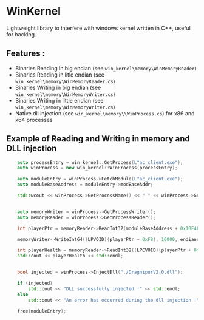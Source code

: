 # WinKernel

Lightweight library to interfere with windows kernel written in C++, useful for hacking.

## Features :

- Binaries Reading in big endian (see `win_kernel\memory\WinMemoryReader`)
- Binaries Reading in litle endian (see `win_kernel\memory\WinMemoryReader.cs`)
- Binaries Writing in big endian (see `win_kernel\memory\WinMemoryWriter.cs`)
- Binaries Writing in little endian (see `win_kernel\memory\WinMemoryWriter.cs`)
- Native dll injection (see `win_kernel\memory\\WinProcess.cs`) for x86 and x64 processes

## Example of Reading and Writing in memory and DLL injection

```cpp
	auto processEntry = win_kernel::GetProcess(L"ac_client.exe");
	auto winProcess = new win_kernel::WinProcess(processEntry);

	auto moduleEntry = winProcess->FetchModule(L"ac_client.exe");
	auto moduleBaseAddress = moduleEntry->modBaseAddr;

	std::wcout << winProcess->GetProcessName() << " " << winProcess->GetProcessId() << std::endl;


	auto memoryWriter = winProcess->GetProcessWriter();
	auto memoryReader = winProcess->GetProcessReader();

	int playerPtr = memoryReader->ReadInt32(moduleBaseAddress + 0x10F4F4, endianness_enum::LittleEndian);

	memoryWriter->WriteInt64((LPVOID)(playerPtr + 0xF8), 10000, endianness_enum::LittleEndian);

	int playerHealth = memoryReader->ReadInt32((LPCVOID)(playerPtr + 0xF8), endianness_enum::LittleEndian);
	std::cout << playerHealth << std::endl;


	bool injected = winProcess->InjectDll("./DragnipurV2.0.dll");

	if (injected)
		std::cout << "DLL successfully injected !" << std::endl;
	else
		std::cout << "An error has occurred during the dll injection !" << std::endl;

	free(moduleEntry);

```
